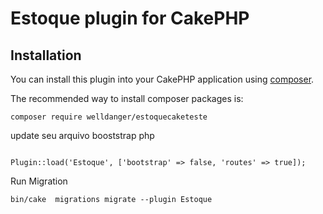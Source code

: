 # Estoque plugin for CakePHP

## Installation

You can install this plugin into your CakePHP application using [composer](http://getcomposer.org).

The recommended way to install composer packages is:

```
composer require welldanger/estoquecaketeste
```
update seu arquivo booststrap php
```

Plugin::load('Estoque', ['bootstrap' => false, 'routes' => true]);
```
Run Migration
```
bin/cake  migrations migrate --plugin Estoque

```